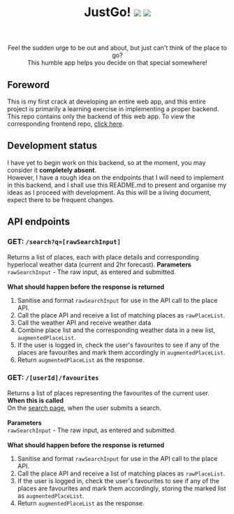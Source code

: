 <header align='center'>
  <h1>
    <div display='flex' align-items='center'>
      JustGo!
      <img src='https://user-images.githubusercontent.com/23531034/148372740-681d6810-c6ef-4560-b64e-996db9079e1e.png#gh-light-mode-only' />
      <img src='https://user-images.githubusercontent.com/23531034/148373133-da36d27f-8f04-49f4-a7c1-ecefd5818801.png#gh-dark-mode-only' />
    </div>
  </h1>
</header>

<p align='center'>
  Feel the sudden urge to be out and about, but just can't think of the place to go?
  <br />
  This humble app helps you decide on that special somewhere!
</p>

<h2>Foreword</h2>
This is my first crack at developing an entire web app, and this entire project is primarily a learning exercise in implementing a proper backend. This repo contains only the backend of this web app. To view the corresponding frontend repo, <a href='https://github.com/canneth/just-go-frontend' rel='noreferrer'>click here</a>.

<h2>Development status</h2>
I have yet to begin work on this backend, so at the moment, you may consider it <strong>completely absent</strong>.
<br />
However, I have a rough idea on the endpoints that I will need to implement in this backend, and I shall use this README.md to present and organise my ideas as I proceed with development.
As this will be a living document, expect there to be frequent changes.

<h2>API endpoints</h2>
<section>
  <h3>GET: <code>/search?q=[rawSearchInput]</code></h3>
  Returns a list of places, each with place details and corresponding hyperlocal weather data (current and 2hr forecast).
  <b>Parameters</b><br />
  <code>rawSearchInput</code> - The raw input, as entered and submitted.
  <br /><br />
  <b>What should happen before the response is returned</b><br />
  <ol>
    <li>Sanitise and format <code>rawSearchInput</code> for use in the API call to the place API.</li>
    <li>Call the place API and receive a list of matching places as <code>rawPlaceList</code>.</li>
    <li>Call the weather API and receive weather data</li>
    <li>Combine place list and the corresponding weather data in a new list, <code>augmentedPlaceList</code>.
    <li>If the user is logged in, check the user's favourites to see if any of the places are favourites and mark them accordingly in <code>augmentedPlaceList</code>.
    <li>Return <code>augmentedPlaceList</code> as the response.</li>
  </ol>
</section>
<section>
  <h3>GET: <code>/[userId]/favourites</code></h3>
  Returns a list of places representing the favourites of the current user.
  <b>When this is called</b><br />
  On the <a href='https://justgo.dev/search' rel='noreferrer'>search page</a>, when the user submits a search.
  <br /><br />
  <b>Parameters</b><br />
  <code>rawSearchInput</code> - The raw input, as entered and submitted.
  <br /><br />
  <b>What should happen before the response is returned</b><br />
  <ol>
    <li>Sanitise and format <code>rawSearchInput</code> for use in the API call to the place API.</li>
    <li>Call the place API and receive a list of matching places as <code>rawPlaceList</code>.</li>
    <li>If the user is logged in, check the user's favourites to see if any of the places are favourites and mark them accordingly, storing the marked list as <code>augmentedPlaceList</code>.</li>
    <li>Return <code>augmentedPlaceList</code> as the response.</li>
  </ol>
</section>
